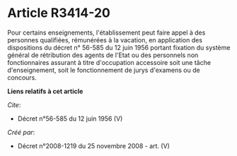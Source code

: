# Article R3414-20

Pour certains enseignements, l'établissement peut faire appel à des personnes qualifiées, rémunérées à la vacation, en
application des dispositions du décret n° 56-585 du 12 juin 1956 portant fixation du système général de rétribution des
agents de l'Etat ou des personnels non fonctionnaires assurant à titre d'occupation accessoire soit une tâche d'enseignement,
soit le fonctionnement de jurys d'examens ou de concours.

**Liens relatifs à cet article**

_Cite_:

  - Décret n°56-585 du 12 juin 1956 (V)

_Créé par_:

  - Décret n°2008-1219 du 25 novembre 2008 - art. (V)
